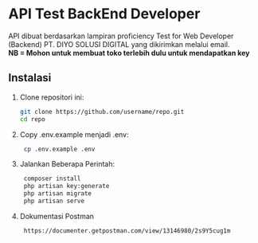 # API Test BackEnd Developer

API dibuat berdasarkan lampiran proficiency Test for Web Developer (Backend)
PT. DIYO SOLUSI DIGITAL yang dikirimkan melalui email. <br>
<b>NB = Mohon untuk membuat toko terlebih dulu untuk mendapatkan key </b>

## Instalasi

1. Clone repositori ini:

    ```bash
    git clone https://github.com/username/repo.git
    cd repo
    ```

2. Copy .env.example menjadi .env:

    ```bash
     cp .env.example .env
    ```

3. Jalankan Beberapa Perintah:

    ```bash
     composer install
     php artisan key:generate
     php artisan migrate
     php artisan serve

    ```

4. Dokumentasi Postman
    ```bash
     https://documenter.getpostman.com/view/13146980/2s9Y5cug1m
    ```
